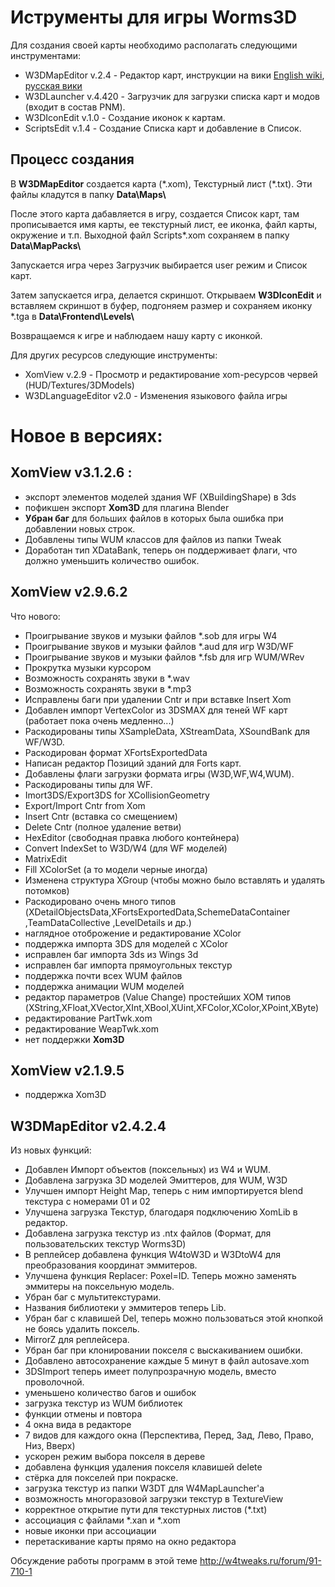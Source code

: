 
# Иструменты для игры Worms3D

Для создания своей карты необходимо располагать следующими инструментами:
* W3DMapEditor v.2.4 - Редактор карт, инструкции на вики [English wiki](https://github.com/AlexBond2/Worms3DTools/wiki/Making-own-map), [русская вики](https://w4tweaks.gitlab.io/wiki/maps/making-own-map/)
* W3DLauncher v.4.420 - Загрузчик для загрузки списка карт и модов (входит в состав PNM).
* W3DIconEdit v.1.0 - Создание иконок к картам.
* ScriptsEdit v.1.4 - Создание Списка карт и добавление в Список.


## Процесс создания

В **W3DMapEditor** создается карта (\*.xom), Текстурный лист (\*.txt). Эти файлы кладутся в папку **Data\Maps\\**

После этого карта дабавляется в игру, создается Список карт, там прописывается имя карты, ее текстурный лист, ее иконка, файл карты, окружение и т.п. Выходной файл Scripts\*.xom сохраняем в папку **Data\MapPacks\\**

Запускается игра через Загрузчик выбирается user режим и Список карт.

Затем запускается игра, делается скриншот. Открываем **W3DIconEdit** и вставляем скриншот в буфер, подгоняем размер и сохраняем иконку \*.tga в **Data\Frontend\Levels\\**

Возвращаемся к игре и наблюдаем нашу карту с иконкой.

Для других ресурсов следующие инструменты:
 * XomView v.2.9 - Просмотр и редактирование xom-ресурсов червей (HUD/Textures/3DModels)
 * W3DLanguageEditor v2.0 - Изменения языкового файла игры


# Новое в версиях:

## XomView v3.1.2.6 :
 + экспорт элементов моделей здания WF (XBuildingShape) в 3ds
 + пофикшен экспорт **Xom3D** для плагина Blender
 + **Убран баг** для больших файлов в которых была ошибка при добавлении новых строк.
 + Добавлены типы WUM классов для файлов из папки Tweak
 + Доработан тип XDataBank, теперь он поддерживает флаги, что должно уменьшить количество ошибок.

## XomView v2.9.6.2

Что нового:
+ Проигрывание звуков и музыки файлов *.sob для игры W4
+ Проигрывание звуков и музыки файлов *.aud для игр W3D/WF
+ Проигрывание звуков и музыки файлов *.fsb для игр WUM/WRev
+ Прокрутка музыки курсором
+ Возможность сохранять звуки в *.wav
+ Возможность сохранять звуки в *.mp3
+ Исправлены баги при удалении Cntr и при вставке Insert Xom
+ Добавлен импорт VertexColor из 3DSMAX для теней WF карт (работает пока очень медленно...)
+ Раскодированы типы XSampleData, XStreamData, XSoundBank для WF/W3D.
+ Раскодирован формат XFortsExportedData 
+ Написан редактор Позиций зданий для Forts карт. 
+ Добавлены флаги загрузки формата игры (W3D,WF,W4,WUM). 
+ Раскодированы типы для WF.
+ Imort3DS/Export3DS for XCollisionGeometry 
+ Export/Import Cntr from Xom 
+ Insert Cntr (вставка со смещением)
+ Delete Cntr (полное удаление ветви) 
+ HexEditor (свободная правка любого контейнера)
+ Convert IndexSet to W3D/W4 (для WF моделей) 
+ MatrixEdit 
+ Fill XColorSet (а то модели черные иногда) 
+ Изменена структура XGroup (чтобы можно было вставлять и удалять потомков)
+ Раскодировано очень много типов (XDetailObjectsData,XFortsExportedData,SchemeDataContainer ,TeamDataCollective ,LevelDetails и др.)
+ наглядное отоброжение и редактирование XColor
+ поддержка импорта 3DS для моделей с XColor
+ исправлен баг импорта 3ds из Wings 3d
+ исправлен баг импорта прямоугольных текстур
+ поддержка почти всех WUM файлов
+ поддержка анимации WUM моделей
+ редактор параметров (Value Change) простейших XOM типов (XString,XFloat,XVector,XInt,XBool,XUint,XFColor,XColor,XPoint,XByte)
+ редактирование PartTwk.xom
+ редактирование WeapTwk.xom
+ нет поддержки **Xom3D**

## XomView v2.1.9.5

+ поддержка Xom3D


## W3DMapEditor v2.4.2.4

Из новых функций:

- Добавлен Импорт объектов (поксельных) из W4 и WUM.
- Добавлена загрузка 3D моделей Эмиттеров, для WUM, W3D
- Улучшен импорт Height Map, теперь с ним импортируется blend текстура с номерами 01 и 02 
- Улучшена загрузка Текстур, благодаря подключению XomLib в редактор. 
- Добавлена загрузка текстур из .ntx файлов (Формат, для пользовательских текстур Worms3D) 
- В реплейсер добавлена функция W4toW3D и W3DtoW4 для преобразования координат эммитеров. 
- Улучшена функция Replacer: Poxel=ID. Теперь можно заменять эммитеры на поксельную модель. 
- Убран баг с мультитекстурами.
- Названия библиотеки у эммитеров теперь Lib. 
- Убран баг с клавишей Del, теперь можно пользоваться этой кнопкой не боясь удалить поксель.
- MirrorZ для реплейсера. 
- Убран баг при клонировании покселя с выскакиванием ошибки. 
- Добавлено автосохранение каждые 5 минут в файл autosave.xom 
- 3DSImport теперь имеет полупрозрачную модель, вместо проволочной. 
- уменьшено количество багов и ошибок 
- загрузка текстур из WUM библиотек
- функции отмены и повтора 
- 4 окна вида в редакторе 
- 7 видов для каждого окна (Перспектива, Перед, Зад, Лево, Право, Низ, Вверх) 
- ускорен режим выбора покселя в дереве 
- добавлена функция удаления покселя клавишей delete 
- стёрка для покселей при покраске.
- загрузка текстур из папки W3DT для W4MapLauncher'а
- возможность многоразовой загрузки текстур в TextureView
- корректное открытие пути для текстурных листов (*.txt)
- ассоциация с файлами *.xan и *.xom
- новые иконки при ассоциации
- перетаскивание карты прямо на окно редактора

Обсуждение работы программ в этой теме http://w4tweaks.ru/forum/91-710-1

